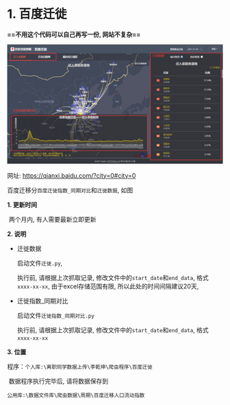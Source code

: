 # 1. 百度迁徙

**==不用这个代码可以自己再写一份, 网站不复杂==**

![image-20210105120658328](README/image-20210105120658328.png)

网址: https://qianxi.baidu.com/?city=0#city=0

百度迁移分`百度迁徙指数_同期对比`和`迁徙数据`, 如图

**1. 更新时间**

​	两个月内, 有人需要最新立即更新

**2. 说明**

- 迁徙数据

  启动文件`迁徙.py`,

  执行前, 请根据上次抓取记录, 修改文件中的`start_date`和`end_data`, 格式`xxxx-xx-xx`, 由于excel存储范围有限, 所以此处的时间间隔建议20天, 

- 迁徙指数_同期对比

  启动文件`迁徙指数_同期对比.py`

  执行前, 请根据上次抓取记录, 修改文件中的`start_date`和`end_data`, 格式`xxxx-xx-xx`

**3. 位置**

​	程序：`个人库:\离职同学数据上传\李乾坤\爬虫程序\百度迁徙`

​    数据程序执行完毕后, 请将数据保存到

​	`公用库:\数据文件库\爬虫数据\周期\百度迁移人口流动指数`